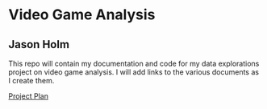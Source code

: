 # Video Game Analysis

## Jason Holm

This repo will contain my documentation and code for my data explorations project on video game analysis.
I will add links to the various documents as I create them.

[Project Plan](project-plan.txt)
